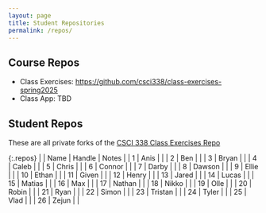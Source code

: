 ```yaml
---
layout: page
title: Student Repositories
permalink: /repos/
---
```


<style>
    .repos td:first-child {
        width: 40px;
    }
    .repos td:nth-child(2) {
        width: 200px;
    }
    .repos td:nth-child(3) {
        width: 150px;
    }
</style>

## Course Repos
* Class Exercises: <a href="https://github.com/csci338/class-exercises-spring2025" target="_blank">https://github.com/csci338/class-exercises-spring2025</a>
* Class App: TBD

## Student Repos 
These are all private forks of the <a href="https://github.com/csci338/class-exercises-spring2025/forks" target="_blank">CSCI 338 Class Exercises Repo</a>

{:.repos}
| | Name  | Handle | Notes |
| 1 | Anis |  |
| 2 | Ben |  |
| 3 | Bryan |  |
| 4 | Caleb |  |
| 5 | Chris |  |
| 6 | Connor |  |
| 7 | Darby |  |
| 8 | Dawson |  |
| 9 | Ellie |  |
| 10 | Ethan |  |
| 11 | Given |  |
| 12 | Henry |  |
| 13 | Jared |  |
| 14 | Lucas |  |
| 15 | Matias |  |
| 16 | Max |  |
| 17 | Nathan |  |
| 18 | Nikko |  |
| 19 | Olle |  |
| 20 | Robin |  |
| 21 | Ryan |  |
| 22 | Simon |  |
| 23 | Tristan |  |
| 24 | Tyler |  |
| 25 | Vlad |  |
| 26 | Zejun |  |